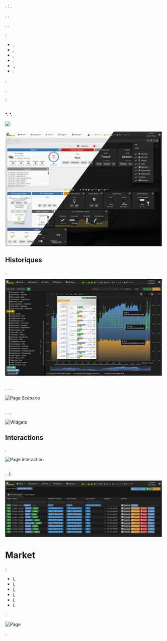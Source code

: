 # 

.  : .

. .

. .

 :

- ,
- ,
- ,
- ,
- .,
- .


.

 [](https://market.jeedom.com) .

 :

## 

*. *.

[](/es_ES/core/4.1/overview)

![](images/doc-presentation-synthese.jpg)

[](/es_ES/core/4.1/dashboard)

![](images/doc-presentation-dashboard.jpg)


## Historiques

*.*

[](/es_ES/core/4.1/history)

[](/es_ES/core/4.1/timeline)

![Page ](images/doc-presentation-historique.jpg)

## 

*. . . .*

[](/es_ES/concept/#tocAnchor-4)

![Page Scénario](images/doc-presentation-scenario.jpg)

## 

*. . .*

![Widgets](images/doc-presentation-widgets.jpg)

## Interactions

*.*

![Page Interaction](images/doc-presentation-interaction.jpg)

## 

*. .).*

![Page Sauvegarde](images/doc-presentation-update.jpg)


# Market

 :

-   ),
-   ),
-   ),
-   ),
-   ),
-   ).

.

![Page ](images/doc-presentation-market.jpg)

. 

